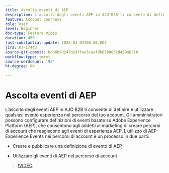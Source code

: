 ```yaml
---
title: Ascolta eventi di AEP
description: L’ascolto degli eventi AEP in AJO B2B ti consente di definire e utilizzare qualsiasi evento esperienza nel percorso del tuo account.
feature: Account Journeys
role: User
level: Beginner
doc-type: Feature Video
duration: 450
last-substantial-update: 2025-03-03T00:00:00Z
jira: KT-17443
source-git-commit: bdb6b90247da37fee5caafdb6300632d439ab21b
workflow-type: tm+mt
source-wordcount: '95'
ht-degree: 0%

---
```



# Ascolta eventi di AEP

L’ascolto degli eventi AEP in AJO B2B ti consente di definire e utilizzare qualsiasi evento esperienza nel percorso del tuo account. Gli amministratori possono configurare definizioni di eventi basate su Adobe Experience Platform (AEP), che consentono agli addetti al marketing di creare percorsi di account che reagiscono agli eventi di esperienza AEP. L’utilizzo di AEP Experience Events nei percorsi di account è un processo in due parti:

* Creare e pubblicare una definizione di evento di AEP

* Utilizzare gli eventi di AEP nel percorso di account

>[!VIDEO](https://video.tv.adobe.com/v/3448637/?learn=on&enablevpops)
